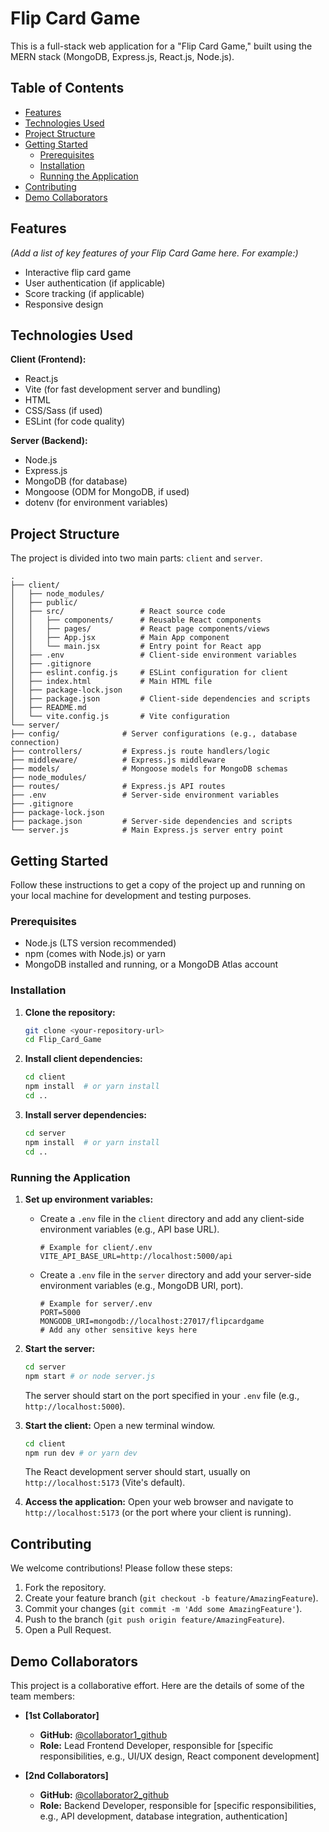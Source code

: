 # Flip Card Game

This is a full-stack web application for a "Flip Card Game," built using the MERN stack (MongoDB, Express.js, React.js, Node.js).

## Table of Contents

* [Features](#features)
* [Technologies Used](#technologies-used)
* [Project Structure](#project-structure)
* [Getting Started](#getting-started)
    * [Prerequisites](#prerequisites)
    * [Installation](#installation)
    * [Running the Application](#running-the-application)
* [Contributing](#contributing)
* [Demo Collaborators](#demo-collaborators)


## Features

*(Add a list of key features of your Flip Card Game here. For example:)*
* Interactive flip card game
* User authentication (if applicable)
* Score tracking (if applicable)
* Responsive design

## Technologies Used

**Client (Frontend):**
* React.js
* Vite (for fast development server and bundling)
* HTML
* CSS/Sass (if used)
* ESLint (for code quality)

**Server (Backend):**
* Node.js
* Express.js
* MongoDB (for database)
* Mongoose (ODM for MongoDB, if used)
* dotenv (for environment variables)

## Project Structure

The project is divided into two main parts: `client` and `server`.
```
.
├── client/
│   ├── node_modules/
│   ├── public/
│   ├── src/                 # React source code
│   │   ├── components/      # Reusable React components
│   │   ├── pages/           # React page components/views
│   │   ├── App.jsx          # Main App component
│   │   └── main.jsx         # Entry point for React app
│   ├── .env                 # Client-side environment variables
│   ├── .gitignore
│   ├── eslint.config.js     # ESLint configuration for client
│   ├── index.html           # Main HTML file
│   ├── package-lock.json
│   ├── package.json         # Client-side dependencies and scripts
│   ├── README.md
│   └── vite.config.js       # Vite configuration
└── server/
├── config/              # Server configurations (e.g., database connection)
├── controllers/         # Express.js route handlers/logic
├── middleware/          # Express.js middleware
├── models/              # Mongoose models for MongoDB schemas
├── node_modules/
├── routes/              # Express.js API routes
├── .env                 # Server-side environment variables
├── .gitignore
├── package-lock.json
├── package.json         # Server-side dependencies and scripts
└── server.js            # Main Express.js server entry point
```

## Getting Started

Follow these instructions to get a copy of the project up and running on your local machine for development and testing purposes.

### Prerequisites

* Node.js (LTS version recommended)
* npm (comes with Node.js) or yarn
* MongoDB installed and running, or a MongoDB Atlas account

### Installation

1.  **Clone the repository:**
    ```bash
    git clone <your-repository-url>
    cd Flip_Card_Game
    ```

2.  **Install client dependencies:**
    ```bash
    cd client
    npm install  # or yarn install
    cd ..
    ```

3.  **Install server dependencies:**
    ```bash
    cd server
    npm install  # or yarn install
    cd ..
    ```

### Running the Application

1.  **Set up environment variables:**
    * Create a `.env` file in the `client` directory and add any client-side environment variables (e.g., API base URL).
        ```
        # Example for client/.env
        VITE_API_BASE_URL=http://localhost:5000/api
        ```
    * Create a `.env` file in the `server` directory and add your server-side environment variables (e.g., MongoDB URI, port).
        ```
        # Example for server/.env
        PORT=5000
        MONGODB_URI=mongodb://localhost:27017/flipcardgame
        # Add any other sensitive keys here
        ```

2.  **Start the server:**
    ```bash
    cd server
    npm start # or node server.js
    ```
    The server should start on the port specified in your `.env` file (e.g., `http://localhost:5000`).

3.  **Start the client:**
    Open a new terminal window.
    ```bash
    cd client
    npm run dev # or yarn dev
    ```
    The React development server should start, usually on `http://localhost:5173` (Vite's default).

4.  **Access the application:**
    Open your web browser and navigate to `http://localhost:5173` (or the port where your client is running).

## Contributing

We welcome contributions! Please follow these steps:

1.  Fork the repository.
2.  Create your feature branch (`git checkout -b feature/AmazingFeature`).
3.  Commit your changes (`git commit -m 'Add some AmazingFeature'`).
4.  Push to the branch (`git push origin feature/AmazingFeature`).
5.  Open a Pull Request.

## Demo Collaborators

This project is a collaborative effort. Here are the details of some of the team members:

* **[1st Collaborator]**
    * **GitHub:** [@collaborator1_github](https://github.com/collaborator1_github)
    * **Role:** Lead Frontend Developer, responsible for [specific responsibilities, e.g., UI/UX design, React component development]

* **[2nd Collaborators]**
    * **GitHub:** [@collaborator2_github](https://github.com/collaborator2_github)
    * **Role:** Backend Developer, responsible for [specific responsibilities, e.g., API development, database integration, authentication]

